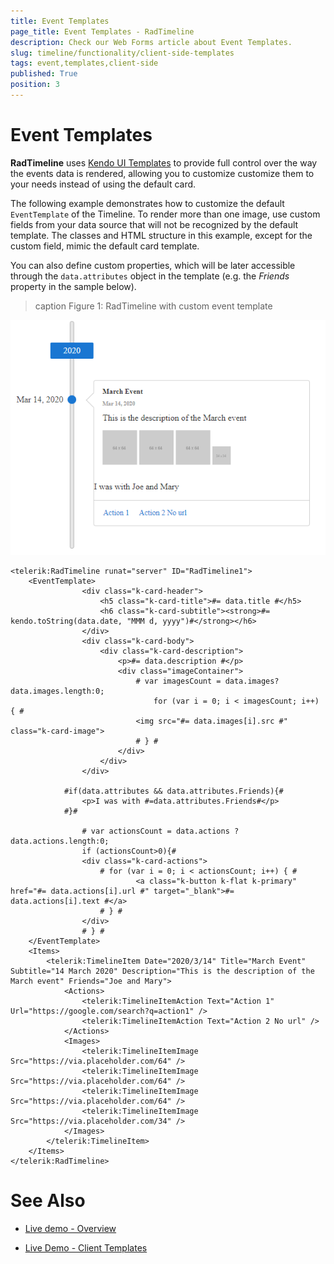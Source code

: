```yaml
---
title: Event Templates
page_title: Event Templates - RadTimeline
description: Check our Web Forms article about Event Templates.
slug: timeline/functionality/client-side-templates
tags: event,templates,client-side
published: True
position: 3
---
```


# Event Templates

**RadTimeline** uses [Kendo UI Templates](https://docs.telerik.com/kendo-ui/framework/templates/overview) to provide full control over the way the events data is rendered, allowing you to customize customize them to your needs instead of using the default card.

The following example demonstrates how to customize the default `EventTemplate` of the Timeline. To render more than one image, use custom fields from your data source that will not be recognized by the default template. The classes and HTML structure in this example, except for the custom field, mimic the default card template.

You can also define custom properties, which will be later accessible through the `data.attributes` object in the template (e.g. the *Friends* property in the sample below).

>caption Figure 1: RadTimeline with custom event template

![timeline-templates](../images/timeline-templates.png)

````ASPNET
<telerik:RadTimeline runat="server" ID="RadTimeline1">
    <EventTemplate>
                <div class="k-card-header">
                    <h5 class="k-card-title">#= data.title #</h5>
                    <h6 class="k-card-subtitle"><strong>#= kendo.toString(data.date, "MMM d, yyyy")#</strong></h6>
                </div>
                <div class="k-card-body">
                    <div class="k-card-description">
                        <p>#= data.description #</p>
                        <div class="imageContainer">
                            # var imagesCount = data.images? data.images.length:0;
                                for (var i = 0; i < imagesCount; i++) { #
                            <img src="#= data.images[i].src #" class="k-card-image">
                            # } #
                        </div>
                    </div>
                </div>

            #if(data.attributes && data.attributes.Friends){#
                <p>I was with #=data.attributes.Friends#</p>
            #}#

                # var actionsCount = data.actions ? data.actions.length:0;
                if (actionsCount>0){#
                <div class="k-card-actions">
                    # for (var i = 0; i < actionsCount; i++) { #
                            <a class="k-button k-flat k-primary" href="#= data.actions[i].url #" target="_blank">#= data.actions[i].text #</a>
                    # } #
                </div>
                # } #
    </EventTemplate>
    <Items>
        <telerik:TimelineItem Date="2020/3/14" Title="March Event" Subtitle="14 March 2020" Description="This is the description of the March event" Friends="Joe and Mary">
            <Actions>
                <telerik:TimelineItemAction Text="Action 1" Url="https://google.com/search?q=action1" />
                <telerik:TimelineItemAction Text="Action 2 No url" />
            </Actions>
            <Images>
                <telerik:TimelineItemImage Src="https://via.placeholder.com/64" />
                <telerik:TimelineItemImage Src="https://via.placeholder.com/64" />
                <telerik:TimelineItemImage Src="https://via.placeholder.com/64" />
                <telerik:TimelineItemImage Src="https://via.placeholder.com/34" />
            </Images>
        </telerik:TimelineItem>
    </Items>
</telerik:RadTimeline>
````

# See Also

 * [Live demo - Overview](https://demos.telerik.com/aspnet-ajax/timeline/overview/defaultcs.aspx)
 
 * [Live Demo - Client Templates](https://demos.telerik.com/aspnet-ajax/timeline/clienttemplates/defaultcs.aspx)








